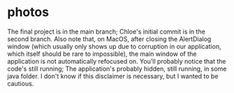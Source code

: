 
# photos
The final project is in the main branch; Chloe's initial commit is in the second branch. Also note that, on MacOS, after closing the AlertDialog window (which usually only shows up due to corruption in our application, which itself should be rare to impossible), the main window of the application is not automatically refocused on. You'll probably notice that the code's still running; The application's probably hidden, still running, in some java folder. I don't know if this disclaimer is necessary, but I wanted to be cautious.
